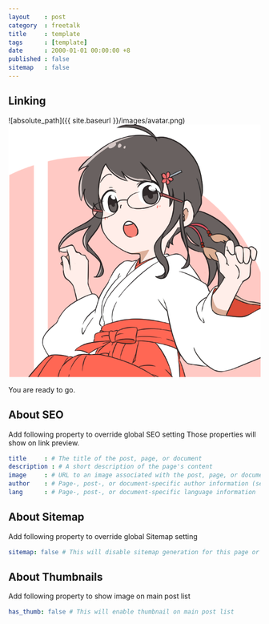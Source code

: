 ```yaml
---
layout    : post
category  : freetalk
title     : template
tags      : [template]
date      : 2000-01-01 00:00:00 +8
published : false
sitemap   : false
---
```


## Linking

![absolute_path]({{ site.baseurl }}/images/avatar.png)
![relative_path](/images/avatar.png)

You are ready to go.

## About SEO

Add following property to override global SEO setting
Those properties will show on link preview.

```yaml
title     : # The title of the post, page, or document
description : # A short description of the page's content
image     : # URL to an image associated with the post, page, or document (e.g., /assets/page-pic.jpg)
author    : # Page-, post-, or document-specific author information (see Advanced usage)
lang      : # Page-, post-, or document-specific language information
```

## About Sitemap

Add following property to override global Sitemap setting

```yaml
sitemap: false # This will disable sitemap generation for this page or post
```

## About Thumbnails

Add following property to show image on main post list

```yaml
has_thumb: false # This will enable thumbnail on main post list
```
